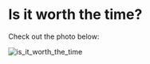 # Is it worth the time?
Check out the photo below:

![is_it_worth_the_time](https://github.com/kemda2/Google-Courses/assets/19648132/a04465ad-9514-4204-a99e-7dba83e7a5ab)
